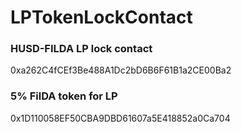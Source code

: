 # LPTokenLockContact

### HUSD-FILDA LP lock contact 
0xa262C4fCEf3Be488A1Dc2bD6B6F61B1a2CE00Ba2

### 5% FilDA token for LP
0x1D110058EF50CBA9DBD61607a5E418852a0Ca704
